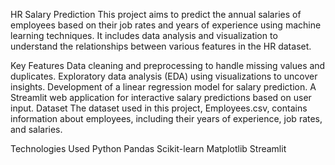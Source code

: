 HR Salary Prediction
This project aims to predict the annual salaries of employees based on their job rates and years of experience using machine learning techniques. It includes data analysis and visualization to understand the relationships between various features in the HR dataset.

Key Features
Data cleaning and preprocessing to handle missing values and duplicates.
Exploratory data analysis (EDA) using visualizations to uncover insights.
Development of a linear regression model for salary prediction.
A Streamlit web application for interactive salary predictions based on user input.
Dataset
The dataset used in this project, Employees.csv, contains information about employees, including their years of experience, job rates, and salaries.

Technologies Used
Python
Pandas
Scikit-learn
Matplotlib
Streamlit
